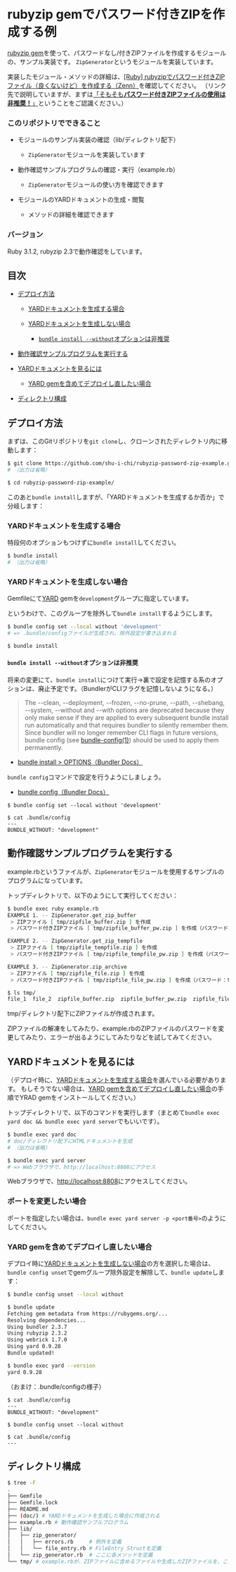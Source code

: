 # rubyzip gemでパスワード付きZIPを作成する例

[rubyzip gem](https://github.com/rubyzip/rubyzip)を使って、パスワードなし/付きZIPファイルを作成するモジュールの、サンプル実装です。
`ZipGenerator`というモジュールを実装しています。

実装したモジュール・メソッドの詳細は、[[Ruby] rubyzipでパスワード付きZIPファイル（良くないけど）を作成する（Zenn）](https://zenn.dev/shuichi/articles/ruby-rubyzip-password-zip)を確認してください。
（リンク先で説明していますが、まずは[「そもそも**パスワード付きZIPファイルの使用は非推奨！**」](https://zenn.dev/shuichi/articles/ruby-rubyzip-password-zip#%E3%81%BE%E3%81%9A%E3%81%AF%E3%83%91%E3%82%B9%E3%83%AF%E3%83%BC%E3%83%89%E4%BB%98%E3%81%8Dzip%E3%83%95%E3%82%A1%E3%82%A4%E3%83%AB%E3%81%AE%E4%BD%BF%E7%94%A8%E4%B8%AD%E6%AD%A2%E3%82%92%E6%A4%9C%E8%A8%8E%E3%81%97%E3%82%88%E3%81%86)ということをご認識ください。）

### このリポジトリでできること

* モジュールのサンプル実装の確認（lib/ディレクトリ配下）

  * `ZipGenerator`モジュールを実装しています

* 動作確認サンプルプログラムの確認・実行（example.rb）

  * `ZipGenerator`モジュールの使い方を確認できます

* モジュールのYARDドキュメントの生成・閲覧

  * メソッドの詳細を確認できます

### バージョン

Ruby 3.1.2, rubyzip 2.3で動作確認をしています。

## 目次

* [デプロイ方法](#デプロイ方法)

  * [YARDドキュメントを生成する場合](#YARDドキュメントを生成する場合)

  * [YARDドキュメントを生成しない場合](#YARDドキュメントを生成しない場合)

    * [`bundle install --without`オプションは非推奨](#bundle-install---withoutオプションは非推奨)

* [動作確認サンプルプログラムを実行する](#動作確認サンプルプログラムを実行する)

* [YARDドキュメントを見るには](#yardドキュメントを見るには)

  * [YARD gemを含めてデプロイし直したい場合](#yard-gemを含めてデプロイし直したい場合)

* [ディレクトリ構成](#ディレクトリ構成)

## デプロイ方法

まずは、このGitリポジトリを`git clone`し、クローンされたディレクトリ内に移動します：

```bash
$ git clone https://github.com/shu-i-chi/rubyzip-password-zip-example.git
# （出力は省略）

$ cd rubyzip-password-zip-example/
```

このあと`bundle install`しますが、「YARDドキュメントを生成するか否か」で分岐します：

### YARDドキュメントを生成する場合

特段何のオプションもつけずに`bundle install`してください。

```bash
$ bundle install
# （出力は省略）
```

### YARDドキュメントを生成しない場合

Gemfileにて[YARD](https://github.com/lsegal/yard) gemを`development`グループに指定しています。

というわけで、このグループを除外して`bundle install`するようにします。

```bash
$ bundle config set --local without 'development'
# => .bundle/configファイルが生成され、除外設定が書き込まれる

$ bundle install
```

#### `bundle install --without`オプションは非推奨

将来の変更にて、`bundle install`につけて実行->裏で設定を記憶する系のオプションは、廃止予定です。（BundlerがCLIフラグを記憶しないようになる。）

> The --clean, --deployment, --frozen, --no-prune, --path, --shebang, --system, --without and --with options are deprecated because they only make sense if they are applied to every subsequent bundle install run automatically and that requires bundler to silently remember them. Since bundler will no longer remember CLI flags in future versions, bundle config (see [bundle-config(1)](https://bundler.io/man/bundle-config.1.html)) should be used to apply them permanently.

* [bundle install > OPTIONS（Bundler Docs）](https://bundler.io/man/bundle-install.1.html#OPTIONS)

`bundle config`コマンドで設定を行うようにしましょう。

* [bundle config（Bundler Docs）](https://bundler.io/man/bundle-config.1.html)

```bash:.bundle/configに設定が書き込まれる様子
$ bundle config set --local without 'development'

$ cat .bundle/config
---
BUNDLE_WITHOUT: "development"
```

## 動作確認サンプルプログラムを実行する

example.rbというファイルが、`ZipGenerator`モジュールを使用するサンプルのプログラムになっています。

トップディレクトリで、以下のようにして実行してください：

```bash
$ bundle exec ruby example.rb
EXAMPLE 1. -- ZipGenerator.get_zip_buffer
 > ZIPファイル [ tmp/zipfile_buffer.zip ] を作成
 > パスワード付きZIPファイル [ tmp/zipfile_buffer_pw.zip ] を作成（パスワード：buffer）

EXAMPLE 2. -- ZipGenerator.get_zip_tempfile
 > ZIPファイル [ tmp/zipfile_tempfile.zip ] を作成
 > パスワード付きZIPファイル [ tmp/zipfile_tempfile_pw.zip ] を作成（パスワード：tempfile）

EXAMPLE 3. -- ZipGenerator.zip_archive
 > ZIPファイル [ tmp/zipfile_file.zip ] を作成
 > パスワード付きZIPファイル [ tmp/zipfile_file_pw.zip ] を作成（パスワード：file）

$ ls tmp/
file_1  file_2  zipfile_buffer.zip  zipfile_buffer_pw.zip  zipfile_file.zip  zipfile_file_pw.zip  zipfile_tempfile.zip  zipfile_tempfile_pw.zip
```

tmp/ディレクトリ配下にZIPファイルが作成されます。

ZIPファイルの解凍をしてみたり、example.rbのZIPファイルのパスワードを変更してみたり、エラーが出るようにしてみたりなどを試してみてください。

## YARDドキュメントを見るには

（デプロイ時に、[YARDドキュメントを生成する場合](#YARDドキュメントを生成する場合)を選んでいる必要があります。
もしそうでない場合は、[YARD gemを含めてデプロイし直したい場合](#yard-gemを含めてデプロイし直したい場合)の手順でYRAD gemをインストールしてください。）

トップディレクトリで、以下のコマンドを実行します（まとめて`bundle exec yard doc && bundle exec yard server`でもいいです）。

```bash
$ bundle exec yard doc
# doc/ディレクトリ配下にHTMLドキュメントを生成
# （出力は省略）

$ bundle exec yard server
# => Webブラウザで、http://localhost:8808にアクセス
```

Webブラウザで、[http://localhost:8808](http://localhost:8808)にアクセスしてください。

### ポートを変更したい場合

ポートを指定したい場合は、`bundle exec yard server -p <port番号>`のようにしてください。

### YARD gemを含めてデプロイし直したい場合

デプロイ時に[YARDドキュメントを生成しない場合](#YARDドキュメントを生成しない場合)の方を選択した場合は、`bundle config unset`でgemグループ除外設定を解除して、`bundle update`します：

```bash
$ bundle config unset --local without

$ bundle update
Fetching gem metadata from https://rubygems.org/...
Resolving dependencies...
Using bundler 2.3.7
Using rubyzip 2.3.2
Using webrick 1.7.0
Using yard 0.9.28
Bundle updated!

$ bundle exec yard --version
yard 0.9.28
```

（おまけ：.bundle/configの様子）

```bash:.bundle/configから設定が消える様子
$ cat .bundle/config
---
BUNDLE_WITHOUT: "development"

$ bundle config unset --local without

$ cat .bundle/config
---
```

## ディレクトリ構成

```bash
$ tree -F
.
├── Gemfile
├── Gemfile.lock
├── README.md
├── (doc/) # YARDドキュメントを生成した場合に作成される
├── example.rb # 動作確認サンプルプログラム
├── lib/
│   ├── zip_generator/
│   │   ├── errors.rb     # 例外を定義
│   │   └── file_entry.rb # FileEntry Structを定義
│   └── zip_generator.rb  # ここに各メソッドを定義
└── tmp/ # example.rbが、ZIPファイルに含めるファイルや生成したZIPファイルを、ここに格納
```

